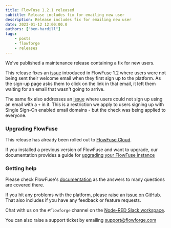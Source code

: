 ```yaml
---
title: FlowFuse 1.2.1 released
subtitle: Release includes fix for emailing new user
description: Release includes fix for emailing new user
date: 2023-01-12 12:00:00.0
authors: ["ben-hardill"]
tags:
    - posts
    - flowforge
    - releases
---
```


We've published a maintenance release containing a fix for new users.

<!--more-->

This release fixes an [issue](https://github.com/flowforge/flowforge/issues/1537) introduced in FlowFuse 1.2 where users were not being sent their welcome email when they first sign up to the platform. As the sign-up page asks them to click on the link in that email, it left them waiting for an email that wasn't going to arrive.

The same fix also addresses an [issue](https://github.com/flowforge/flowforge/issues/1514) where users could not sign up using an email with a `+` in it. This is a restriction we apply to users signing up with Single Sign-On enabled email domains - but the check was being applied to everyone.

### Upgrading FlowFuse

This release has already been rolled out to [FlowFuse Cloud](https://app.flowforge.com).

If you installed a previous version of FlowFuse and want to upgrade, our documentation provides a
guide for [upgrading your FlowFuse instance](https://flowforge.com/docs/upgrade/)

### Getting help

Please check FlowFuse's [documentation](https://flowforge.com/docs/) as the answers to many questions are covered there.

If you hit any problems with the platform, please raise an [issue on GitHub](https://github.com/flowforge/flowforge/issues).
That also includes if you have any feedback or feature requests.

Chat with us on the `#flowforge` channel on the [Node-RED Slack workspace](https://nodered.org/slack).

You can also raise a support ticket by emailing [support@flowforge.com](mailto:support@flowforge.com)

